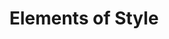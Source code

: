 ---
title: Elements of Style
link: https://www.amazon.com/Elements-Style-4th-William-Strunk/dp/B0BYRNBRZ3/
authors: William Strunk, E. White
---